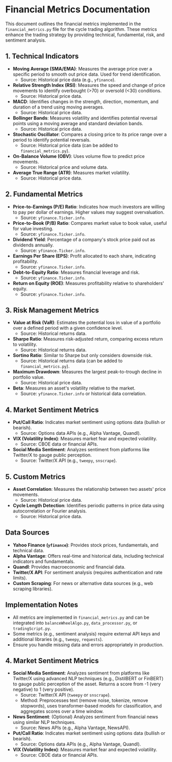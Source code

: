 # Financial Metrics Documentation

This document outlines the financial metrics implemented in the `financial_metrics.py` file for the cycle trading algorithm. These metrics enhance the trading strategy by providing technical, fundamental, risk, and sentiment analysis.

## 1. Technical Indicators
- **Moving Average (SMA/EMA)**: Measures the average price over a specific period to smooth out price data. Used for trend identification.
  - Source: Historical price data (e.g., `yfinance`).
- **Relative Strength Index (RSI)**: Measures the speed and change of price movements to identify overbought (>70) or oversold (<30) conditions.
  - Source: Historical price data.
- **MACD**: Identifies changes in the strength, direction, momentum, and duration of a trend using moving averages.
  - Source: Historical price data.
- **Bollinger Bands**: Measures volatility and identifies potential reversal points using a moving average and standard deviation bands.
  - Source: Historical price data.
- **Stochastic Oscillator**: Compares a closing price to its price range over a period to identify potential reversals.
  - Source: Historical price data (can be added to `financial_metrics.py`).
- **On-Balance Volume (OBV)**: Uses volume flow to predict price movements.
  - Source: Historical price and volume data.
- **Average True Range (ATR)**: Measures market volatility.
  - Source: Historical price data.

## 2. Fundamental Metrics
- **Price-to-Earnings (P/E) Ratio**: Indicates how much investors are willing to pay per dollar of earnings. Higher values may suggest overvaluation.
  - Source: `yfinance.Ticker.info`.
- **Price-to-Book (P/B) Ratio**: Compares market value to book value, useful for value investing.
  - Source: `yfinance.Ticker.info`.
- **Dividend Yield**: Percentage of a company's stock price paid out as dividends annually.
  - Source: `yfinance.Ticker.info`.
- **Earnings Per Share (EPS)**: Profit allocated to each share, indicating profitability.
  - Source: `yfinance.Ticker.info`.
- **Debt-to-Equity Ratio**: Measures financial leverage and risk.
  - Source: `yfinance.Ticker.info`.
- **Return on Equity (ROE)**: Measures profitability relative to shareholders' equity.
  - Source: `yfinance.Ticker.info`.

## 3. Risk Management Metrics
- **Value at Risk (VaR)**: Estimates the potential loss in value of a portfolio over a defined period with a given confidence level.
  - Source: Historical returns data.
- **Sharpe Ratio**: Measures risk-adjusted return, comparing excess return to volatility.
  - Source: Historical returns data.
- **Sortino Ratio**: Similar to Sharpe but only considers downside risk.
  - Source: Historical returns data (can be added to `financial_metrics.py`).
- **Maximum Drawdown**: Measures the largest peak-to-trough decline in portfolio value.
  - Source: Historical price data.
- **Beta**: Measures an asset's volatility relative to the market.
  - Source: `yfinance.Ticker.info` or historical data correlation.

## 4. Market Sentiment Metrics
- **Put/Call Ratio**: Indicates market sentiment using options data (bullish or bearish).
  - Source: Options data APIs (e.g., Alpha Vantage, Quandl).
- **VIX (Volatility Index)**: Measures market fear and expected volatility.
  - Source: CBOE data or financial APIs.
- **Social Media Sentiment**: Analyzes sentiment from platforms like Twitter/X to gauge public perception.
  - Source: Twitter/X API (e.g., `tweepy`, `snscrape`).

## 5. Custom Metrics
- **Asset Correlation**: Measures the relationship between two assets' price movements.
  - Source: Historical price data.
- **Cycle Length Detection**: Identifies periodic patterns in price data using autocorrelation or Fourier analysis.
  - Source: Historical price data.

## Data Sources
- **Yahoo Finance (`yfinance`)**: Provides stock prices, fundamentals, and technical data.
- **Alpha Vantage**: Offers real-time and historical data, including technical indicators and fundamentals.
- **Quandl**: Provides macroeconomic and financial data.
- **Twitter/X API**: For sentiment analysis (requires authentication and rate limits).
- **Custom Scraping**: For news or alternative data sources (e.g., web scraping libraries).

## Implementation Notes
- All metrics are implemented in `financial_metrics.py` and can be integrated into `balanceWheelAlgo.py`, `data_processor.py`, or `tradingScript.py`.
- Some metrics (e.g., sentiment analysis) require external API keys and additional libraries (e.g., `tweepy`, `requests`).
- Ensure you handle missing data and errors appropriately in production.

## 4. Market Sentiment Metrics
- **Social Media Sentiment**: Analyzes sentiment from platforms like Twitter/X using advanced NLP techniques (e.g., DistilBERT or FinBERT) to gauge public perception of the asset. Returns a score from -1 (very negative) to 1 (very positive).
  - Source: Twitter/X API (`tweepy` or `snscrape`).
  - Method: Preprocesses text (remove noise, tokenize, remove stopwords), uses transformer-based models for classification, and aggregates scores over a time window.
- **News Sentiment**: (Optional) Analyzes sentiment from financial news using similar NLP techniques.
  - Source: News APIs (e.g., Alpha Vantage, NewsAPI).
- **Put/Call Ratio**: Indicates market sentiment using options data (bullish or bearish).
  - Source: Options data APIs (e.g., Alpha Vantage, Quandl).
- **VIX (Volatility Index)**: Measures market fear and expected volatility.
  - Source: CBOE data or financial APIs.